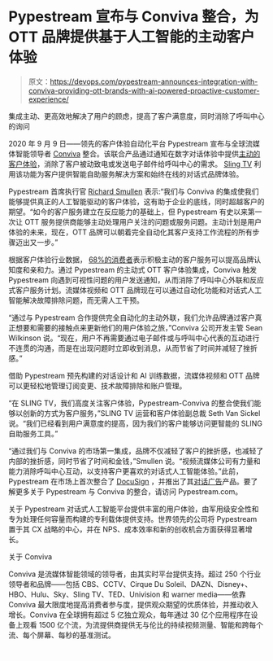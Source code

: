 # Pypestream 宣布与 Conviva 整合，为 OTT 品牌提供基于人工智能的主动客户体验

> 原文：<https://devops.com/pypestream-announces-integration-with-conviva-providing-ott-brands-with-ai-powered-proactive-customer-experience/>

集成主动、更高效地解决了用户的顾虑，提高了客户满意度，同时消除了呼叫中心的询问

2020 年 9 月 9 日——领先的客户体验自动化平台 Pypestream 宣布与全球流媒体智能领导者 [Conviva](https://www.conviva.com/) 整合。该联合产品通过通知在数字对话体验中提供[主动的客户体验](https://www.pypestream.com/conviva/)，消除了客户被动致电或发送电子邮件给呼叫中心的需求。 [Sling TV](https://www.sling.com/) 利用该功能为客户提供智能自助服务解决方案和始终在线的对话式品牌体验。

Pypestream 首席执行官 [Richard Smullen](https://www.linkedin.com/in/richardsmullen/) 表示:“我们与 Conviva 的集成使我们能够提供真正的人工智能驱动的客户体验，这有助于企业的底线，同时超越客户的期望。“如今的客户服务建立在反应能力的基础上，但 Pypestream 有史以来第一次让 OTT 服务提供商能够主动处理用户关注的问题或服务问题。主动计划是用户体验的未来，现在，OTT 品牌可以朝着完全自动化其客户支持工作流程的所有步骤迈出又一步。”

根据客户体验行业数据， [68%的消费者](https://www.customerthermometer.com/customer-service/customer-service-and-satisfaction-statistics-for-2020/#:~:text=68%25%20of%20consumers%20say%20it,them%20proactive%20customer%20service%20notifications.&text=90%25%20of%20consumers%20expect%20an%20online%20portal%20for%20customer%20service.&text=48%25%20of%20consumers%20expect%20a,and%20complaints%20within%2024%20hours.)表示积极主动的客户服务可以提高品牌认知度和亲和力。通过 Pypestream 的主动式 OTT 客户体验集成，Conviva 触发 Pypestream 向遇到可视性问题的用户发送通知，从而消除了呼叫中心外联和反应式客户服务计划。流媒体视频和 OTT 品牌现在可以通过自动化功能和对话式人工智能解决故障排除问题，而无需人工干预。

“通过与 Pypestream 合作提供完全自动化的主动外联，我们允许品牌通过客户真正想要和需要的接触点来更新他们的用户体验之旅，”Conviva 公司开发主管 Sean Wilkinson 说。“现在，用户不再需要通过电子邮件或与呼叫中心代表的互动进行不连贯的沟通，而是在出现问题时立即收到消息，从而节省了时间并减轻了挫折感。”

借助 Pypestream 预先构建的对话设计和 AI 训练数据，流媒体视频和 OTT 品牌可以更轻松地管理订阅变更、技术故障排除和账户管理。

“在 SLING TV，我们高度关注客户体验，Pypestream-Conviva 的整合使我们能够以创新的方式为客户服务，”SLING TV 运营和客户体验副总裁 Seth Van Sickel 说。“我们已经看到用户满意度的提高，因为我们的客户能够访问更智能的 SLING 自助服务工具。”

“通过我们与 Conviva 的市场第一集成，品牌不仅减轻了客户的挫折感，也减轻了内部的挫折感，同时节省了时间和金钱，”Smullen 说。“视频流媒体公司有力量和能力消除呼叫中心互动，以支持客户更喜欢的对话式人工智能体验。”此前，Pypestream 在市场上首次整合了 [DocuSign](https://www.pypestream.com/app-directory/) ，并推出了其[对话广告](https://www.pypestream.com/conversational-ads/)产品。要了解更多关于 Pypestream 与 Conviva 的整合，请访问 Pypestream.com。

关于 Pypestream
对话式人工智能平台提供丰富的用户体验，由军用级安全性和专为处理任何容量而构建的专利载体提供支持。世界领先的公司将 Pypestream 置于其 CX 战略的中心，并在 NPS、成本效率和新的创收机会方面获得显著增长。

关于 Conviva

Conviva 是流媒体智能领域的领导者，由其实时平台提供支持。超过 250 个行业领导者和品牌——包括 CBS、CCTV、Cirque Du Soleil、DAZN、Disney+、HBO、Hulu、Sky、Sling TV、TED、Univision 和 warner media——依靠 Conviva 最大限度地提高消费者参与度，提供观众期望的优质体验，并推动收入增长。Conviva 在全球拥有超过 5 亿独立观众，每年通过 30 亿个应用程序在设备上观看 1500 亿个流，为流提供商提供无与伦比的持续视频测量、智能和跨每个流、每个屏幕、每秒的基准测试。

![](img/d5d1a861c8fd358fa001a0ed40c6c7f8.png)